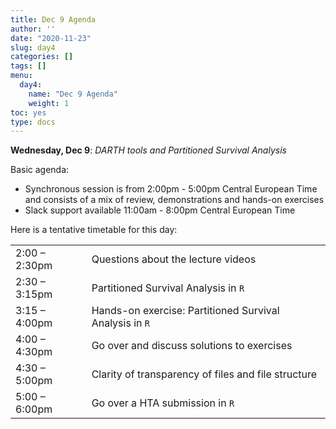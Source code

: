 ```yaml
---
title: Dec 9 Agenda
author: ''
date: "2020-11-23"
slug: day4
categories: []
tags: []
menu:
  day4:
    name: "Dec 9 Agenda"
    weight: 1
toc: yes
type: docs
---
```


**Wednesday, Dec 9**: *DARTH tools and Partitioned Survival Analysis*

Basic agenda:

- Synchronous session is from 2:00pm - 5:00pm Central European Time and consists of a mix of review, demonstrations and hands-on exercises
- Slack support available 11:00am - 8:00pm Central European Time

Here is a tentative timetable for this day:

|                            |            |
|--------------------------------------------|:------------------|
| 2:00 – 2:30pm  | Questions about the lecture videos |
| 2:30 – 3:15pm | Partitioned Survival Analysis in `R` | 
| 3:15 – 4:00pm | Hands-on exercise: Partitioned Survival Analysis in `R` |
| 4:00 – 4:30pm | Go over and discuss solutions to exercises |
| 4:30 – 5:00pm | Clarity of transparency of files and file structure |
| 5:00 – 6:00pm | Go over a HTA submission in `R` |

<!-- ## Synchronous session recording -->

<!-- ```{r, echo=F} -->
<!-- blogdown::shortcode("vimeo", "476082616") -->
<!-- ``` -->

